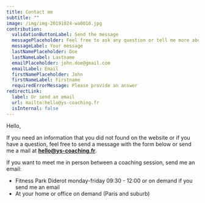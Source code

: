 ```yaml
---
title: Contact me
subtitle: ""
image: /img/img-20191024-wa0016.jpg
contribution:
  validationButtonLabel: Send the message
  messagePlaceholder: Feel free to ask any question or tell me more about you
  messageLabel: Your message
  lastNamePlaceholder: Doe
  lastNameLabel: Lastname
  emailPlaceholder: john.doe@gmail.com
  emailLabel: Email
  firstNamePlaceholder: John
  firstNameLabel: Firstname
  requiredErrorMessage: Please provide an answer
redirectLink:
  label: Or send an email
  url: mailto:hello@ys-coaching.fr
  isInternal: false
---
```

Hello,

If you need an information that you did not found on the website or if you have a question, feel free to send a message with the form below or send me a mail at **hello@ys-coaching.fr**.



If you want to meet me in person between a coaching session, send me an email:

* Fitness Park Diderot monday-friday 09:30 - 12:00 or on demand if you send me an email
* At your home or office on demand (Paris and suburb)
